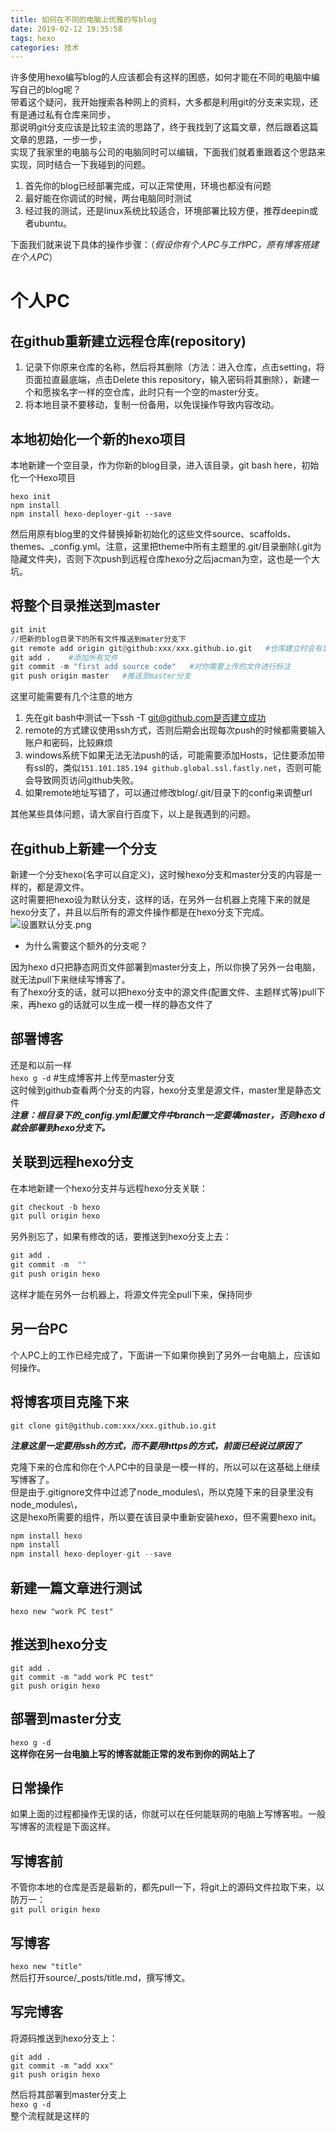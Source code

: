 ```yaml
---
title: 如何在不同的电脑上优雅的写blog
date: 2019-02-12 19:35:58
tags: hexo
categories: 技术
---
```

许多使用hexo编写blog的人应该都会有这样的困惑，如何才能在不同的电脑中编写自己的blog呢？  
带着这个疑问，我开始搜索各种网上的资料，大多都是利用git的分支来实现，还有是通过私有仓库来同步，  
那说明git分支应该是比较主流的思路了，终于我找到了这篇文章，然后跟着这篇文章的思路，一步一步，  
实现了我家里的电脑与公司的电脑同时可以编辑，下面我们就着重跟着这个思路来实现，同时结合一下我碰到的问题。

1. 首先你的blog已经部署完成，可以正常使用，环境也都没有问题
2. 最好能在你调试的时候，两台电脑同时测试
3. 经过我的测试，还是linux系统比较适合，环境部署比较方便，推荐deepin或者ubuntu。  
  
下面我们就来说下具体的操作步骤：（*假设你有个人PC与工作PC，原有博客搭建在个人PC*）  
# 个人PC
## 在github重新建立远程仓库(repository)
1. 记录下你原来仓库的名称，然后将其删除（方法：进入仓库，点击setting，将页面拉直最底端，点击Delete this repository，输入密码将其删除），新建一个和愿挨名字一样的空仓库，此时只有一个空的master分支。
2. 将本地目录不要移动，复制一份备用，以免误操作导致内容改动。
## 本地初始化一个新的hexo项目
本地新建一个空目录，作为你新的blog目录，进入该目录，git bash here，初始化一个Hexo项目
```
hexo init
npm install
npm install hexo-deployer-git --save
```
然后用原有blog里的文件替换掉新初始化的这些文件source、scaffolds、themes、_config.yml。注意，这里把theme中所有主题里的.git/目录删除(.git为隐藏文件夹)，否则下次push到远程仓库hexo分之后jacman为空，这也是一个大坑。
## 将整个目录推送到master
```python
git init
//把新的blog目录下的所有文件推送到mater分支下
git remote add origin git@github:xxx/xxx.github.io.git   #仓库建立时会有显示，记得保存ssh链接
git add .    #添加所有文件
git commit -m "first add source code"   #对你需要上传的文件进行标注
git push origin master   #推送至master分支
```
这里可能需要有几个注意的地方
1. 先在git bash中测试一下ssh -T git@github.com是否建立成功
2. remote的方式建议使用ssh方式，否则后期会出现每次push的时候都需要输入账户和密码，比较麻烦
3. windows系统下如果无法无法push的话，可能需要添加Hosts，记住要添加带有ssl的，类似```151.101.185.194 github.global.ssl.fastly.net```，否则可能会导致网页访问github失败。
4. 如果remote地址写错了，可以通过修改blog/.git/目录下的config来调整url

其他某些具体问题，请大家自行百度下，以上是我遇到的问题。
## 在github上新建一个分支
新建一个分支hexo(名字可以自定义)，这时候hexo分支和master分支的内容是一样的，都是源文件。  
这时需要把hexo设为默认分支，这样的话，在另外一台机器上克隆下来的就是hexo分支了，并且以后所有的源文件操作都是在hexo分支下完成。  
![设置默认分支.png](https://i.loli.net/2019/02/17/5c694226b2928.png)  
- 为什么需要这个额外的分支呢？

因为hexo d只把静态网页文件部署到master分支上，所以你换了另外一台电脑，就无法pull下来继续写博客了。  
有了hexo分支的话，就可以把hexo分支中的源文件(配置文件、主题样式等)pull下来，再hexo g的话就可以生成一模一样的静态文件了  
## 部署博客
还是和以前一样  
`hexo g -d` #生成博客并上传至master分支  
这时候到github查看两个分支的内容，hexo分支里是源文件，master里是静态文件  
***注意：根目录下的_config.yml配置文件中branch一定要填master，否则hexo d就会部署到hexo分支下。***
## 关联到远程hexo分支
在本地新建一个hexo分支并与远程hexo分支关联：  
```python
git checkout -b hexo
git pull origin hexo
```
另外别忘了，如果有修改的话，要推送到hexo分支上去：  
```python
git add . 
git commit -m  ""
git push origin hexo
```
这样才能在另外一台机器上，将源文件完全pull下来，保持同步
## 另一台PC
个人PC上的工作已经完成了，下面讲一下如果你换到了另外一台电脑上，应该如何操作。  
## 将博客项目克隆下来
`git clone git@github.com:xxx/xxx.github.io.git`  

***注意这里一定要用ssh的方式，而不要用https的方式，前面已经说过原因了***

克隆下来的仓库和你在个人PC中的目录是一模一样的，所以可以在这基础上继续写博客了。  
但是由于.gitignore文件中过滤了node_modules\，所以克隆下来的目录里没有node_modules\，  
这是hexo所需要的组件，所以要在该目录中重新安装hexo，但不需要hexo init。
```python
npm install hexo
npm install
npm install hexo-deployer-git --save
```
## 新建一篇文章进行测试
`hexo new "work PC test"`  
## 推送到hexo分支
```
git add .
git commit -m "add work PC test"
git push origin hexo
```
## 部署到master分支  
`hexo g -d `  
**这样你在另一台电脑上写的博客就能正常的发布到你的网站上了**
## 日常操作
如果上面的过程都操作无误的话，你就可以在任何能联网的电脑上写博客啦。一般写博客的流程是下面这样。  
## 写博客前
不管你本地的仓库是否是最新的，都先pull一下，将git上的源码文件拉取下来，以防万一：  
`git pull origin hexo`  
## 写博客
`hexo new "title"`  
 然后打开source/_posts/title.md，撰写博文。  
## 写完博客
将源码推送到hexo分支上：  
```
git add .
git commit -m "add xxx"
git push origin hexo
```
然后将其部署到master分支上  
`hexo g -d`  
整个流程就是这样的